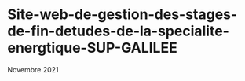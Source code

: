 # Site-web-de-gestion-des-stages-de-fin-detudes-de-la-specialite-energtique-SUP-GALILEE
Novembre 2021
